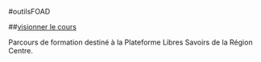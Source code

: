#outilsFOAD

##[visionner le cours](http://ejallier.github.io/outilsFOAD/web)

Parcours de formation destiné à la Plateforme Libres Savoirs de la Région Centre.
